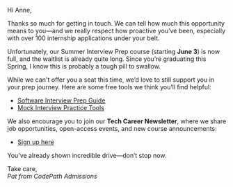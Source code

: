 Hi Anne,

Thanks so much for getting in touch. We can tell how much this opportunity means to you—and we really respect how proactive you’ve been, especially with over 100 internship applications under your belt.

Unfortunately, our Summer Interview Prep course (starting **June 3**) is now full, and the waitlist is already quite long. Since you’re graduating this Spring, I know this is probably a tough pill to swallow.

While we can't offer you a seat this time, we’d love to still support you in your prep journey. Here are some free tools we think you’ll find helpful:
- [Software Interview Prep Guide](https://placeholder.link/interviewguide)
- [Mock Interview Practice Tools](https://placeholder.link/mockprep)

We also encourage you to join our **Tech Career Newsletter**, where we share job opportunities, open-access events, and new course announcements:
- [Sign up here](https://placeholder.link/newsletter)

You’ve already shown incredible drive—don’t stop now.

Take care,  
*Pat from CodePath Admissions*
